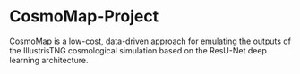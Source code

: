 # CosmoMap-Project
CosmoMap is a low-cost, data-driven approach for emulating the outputs of the IllustrisTNG cosmological simulation based on the ResU-Net deep learning architecture. 
